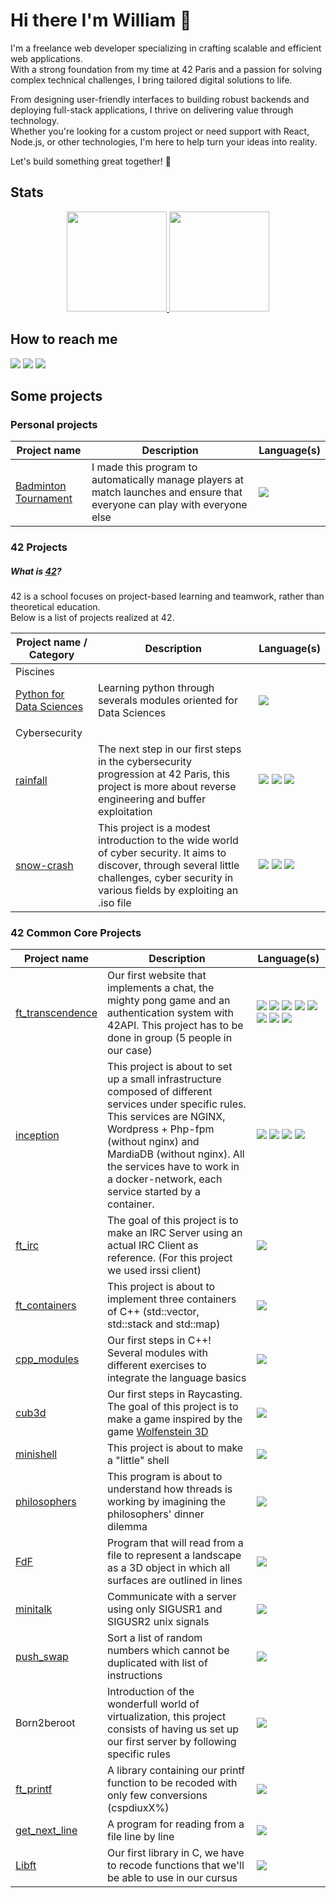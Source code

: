 # Hi there I'm William 👋

I'm a freelance web developer specializing in crafting scalable and efficient web applications.  
With a strong foundation from my time at 42 Paris and a passion for solving complex technical challenges, I bring tailored digital solutions to life.  

From designing user-friendly interfaces to building robust backends and deploying full-stack applications, I thrive on delivering value through technology.  
Whether you're looking for a custom project or need support with React, Node.js, or other technologies, I'm here to help turn your ideas into reality.  

Let's build something great together! 🚀

## Stats

<div align="center">
  <a href="https://github.com/anuraghazra/github-readme-stats">
    <img height="160" src="https://github-readme-stats.vercel.app/api/top-langs/?username=william-dbt&layout=compact&theme=radical&hide_border=true" />
  </a>
  <a href="https://github.com/anuraghazra/github-readme-stats">
    <img height="160" src="https://github-readme-stats.vercel.app/api?username=william-dbt&show_icons=true&theme=radical&hide_border=true&count_private=false&include_all_commits=true&hide=issues,contribs" />
  </a>
</div>

## How to reach me

[<img src="https://img.shields.io/badge/LinkedIn-0077B5?style=for-the-badge&logo=linkedin&logoColor=white" />](https://www.linkedin.com/in/williamdebotte/)
[<img src="https://img.shields.io/badge/Gmail-D14836?style=for-the-badge&logo=gmail&logoColor=white" />](mailto:william.debotte.pro@gmail.com)
[<img src="https://img.shields.io/badge/Instagram-E4405F?style=for-the-badge&logo=instagram&logoColor=white" />](https://www.instagram.com/william.debotte/)

## Some projects

### Personal projects
| Project name | Description | Language(s) |
| --- | --- | --- |
| [Badminton Tournament](https://github.com/William-Dbt/badminton-tournament_managment) | I made this program to automatically manage players at match launches and ensure that everyone can play with everyone else | <img src="https://img.shields.io/badge/C%2B%2B-00599C?style=for-the-badge&logo=c%2B%2B&logoColor=white" /> |

### 42 Projects

##### What is [42](https://42.fr/en/homepage/)?  
42 is a school focuses on project-based learning and teamwork, rather than theoretical education.  
Below is a list of projects realized at 42.  

| Project name / Category | Description | Language(s) |
| --- | --- | --- |
| Piscines
| [Python for Data Sciences](https://github.com/William-Dbt/piscine-python_data_science) | Learning python through severals modules oriented for Data Sciences | <img src="https://img.shields.io/badge/Python-FFD43B?style=for-the-badge&logo=python&logoColor=blue" /> |
|||
| Cybersecurity
| [rainfall](https://github.com/William-Dbt/rainfall) | The next step in our first steps in the cybersecurity progression at 42 Paris, this project is more about reverse engineering and buffer exploitation | <img src="https://img.shields.io/badge/VirtualBox-21416b?style=for-the-badge&logo=VirtualBox&logoColor=white" /> <img src="https://img.shields.io/badge/C-00599C?style=for-the-badge&logo=c&logoColor=white" /> <img src="https://img.shields.io/badge/C%2B%2B-00599C?style=for-the-badge&logo=c%2B%2B&logoColor=white" /> |
| [snow-crash](https://github.com/William-Dbt/snow-crash) | This project is a modest introduction to the wide world of cyber security. It aims to discover, through several little challenges, cyber security in various fields by exploiting an .iso file | <img src="https://img.shields.io/badge/VirtualBox-21416b?style=for-the-badge&logo=VirtualBox&logoColor=white" /> <img src="https://img.shields.io/badge/C-00599C?style=for-the-badge&logo=c&logoColor=white" /> <img src="https://img.shields.io/badge/Shell_Script-121011?style=for-the-badge&logo=gnu-bash&logoColor=white" /> |

### 42 Common Core Projects
| Project name | Description | Language(s) |
| --- | --- | --- |
| [ft_transcendence](https://github.com/William-Dbt/ft_transcendence) | Our first website that implements a chat, the mighty pong game and an authentication system with 42API. This project has to be done in group (5 people in our case) | <img src="https://img.shields.io/badge/Docker-2CA5E0?style=for-the-badge&logo=docker&logoColor=white" /> <img src="https://img.shields.io/badge/Svelte-4A4A55?style=for-the-badge&logo=svelte&logoColor=FF3E00" /> <img src="https://img.shields.io/badge/npm-CB3837?style=for-the-badge&logo=npm&logoColor=white" /> <img src="https://img.shields.io/badge/TypeScript-007ACC?style=for-the-badge&logo=typescript&logoColor=white" /> <img src="ttps://img.shields.io/badge/Prisma-3982CE?style=for-the-badge&logo=Prisma&logoColor=white" /> <img src="https://img.shields.io/badge/Socket.io-010101?&style=for-the-badge&logo=Socket.io&logoColor=white" /> <img src="https://img.shields.io/badge/nestjs-E0234E?style=for-the-badge&logo=nestjs&logoColor=white" /> <img src="https://img.shields.io/badge/Prisma-3982CE?style=for-the-badge&logo=Prisma&logoColor=white" /> |
| [inception](https://github.com/William-Dbt/inception) | This project is about to set up a small infrastructure composed of different services under specific rules. This services are NGINX, Wordpress + Php-fpm (without nginx) and MardiaDB (without nginx). All the services have to work in a docker-network, each service started by a container. | <img src="https://img.shields.io/badge/Docker-2CA5E0?style=for-the-badge&logo=docker&logoColor=white" /> <img src="https://img.shields.io/badge/Nginx-009639?style=for-the-badge&logo=nginx&logoColor=white" /> <img src="https://img.shields.io/badge/Wordpress-21759B?style=for-the-badge&logo=wordpress&logoColor=white" /> <img src="https://img.shields.io/badge/Shell_Script-121011?style=for-the-badge&logo=gnu-bash&logoColor=white" />
| [ft_irc](https://github.com/William-Dbt/ft_irc) | The goal of this project is to make an IRC Server using an actual IRC Client as reference. (For this project we used irssi client) | <img src="https://img.shields.io/badge/C%2B%2B-00599C?style=for-the-badge&logo=c%2B%2B&logoColor=white" /> |
| [ft_containers](https://github.com/William-Dbt/ft_containers) | This project is about to implement three containers of C++ (std::vector, std::stack and std::map) | <img src="https://img.shields.io/badge/C%2B%2B-00599C?style=for-the-badge&logo=c%2B%2B&logoColor=white" /> |
| [cpp_modules](https://github.com/William-Dbt/cpp_modules) | Our first steps in C++! Several modules with different exercises to integrate the language basics | <img src="https://img.shields.io/badge/C%2B%2B-00599C?style=for-the-badge&logo=c%2B%2B&logoColor=white" /> |
| [cub3d](https://github.com/William-Dbt/cub3d) | Our first steps in Raycasting. The goal of this project is to make a game inspired by the game [Wolfenstein 3D](http://users.atw.hu/wolf3d/) | <img src="https://img.shields.io/badge/C-00599C?style=for-the-badge&logo=c&logoColor=white" /> |
| [minishell](https://github.com/William-Dbt/minishell) | This project is about to make a "little" shell | <img src="https://img.shields.io/badge/C-00599C?style=for-the-badge&logo=c&logoColor=white" /> |
| [philosophers](https://github.com/William-Dbt/philosophers) | This program is about to understand how threads is working by imagining the philosophers' dinner dilemma | <img src="https://img.shields.io/badge/C-00599C?style=for-the-badge&logo=c&logoColor=white" /> |
| [FdF](https://github.com/William-Dbt/FdF) | Program that will read from a file to represent a landscape as a 3D object in which all surfaces are outlined in lines | <img src="https://img.shields.io/badge/C-00599C?style=for-the-badge&logo=c&logoColor=white" /> |
| [minitalk](https://github.com/William-Dbt/minitalk) | Communicate with a server using only SIGUSR1 and SIGUSR2 unix signals | <img src="https://img.shields.io/badge/C-00599C?style=for-the-badge&logo=c&logoColor=white" /> |
| [push_swap](https://github.com/William-Dbt/push_swap) | Sort a list of random numbers which cannot be duplicated with list of instructions | <img src="https://img.shields.io/badge/C-00599C?style=for-the-badge&logo=c&logoColor=white" /> |
| Born2beroot | Introduction of the wonderfull world of virtualization, this project consists of having us set up our first server by following specific rules | <img src="https://img.shields.io/badge/VirtualBox-21416b?style=for-the-badge&logo=VirtualBox&logoColor=white" /> |
| [ft_printf](https://github.com/William-Dbt/ft_printf) | A library containing our printf function to be recoded with only few conversions (cspdiuxX%) | <img src="https://img.shields.io/badge/C-00599C?style=for-the-badge&logo=c&logoColor=white" /> |
| [get_next_line](https://github.com/William-Dbt/get_next_line) | A program for reading from a file line by line | <img src="https://img.shields.io/badge/C-00599C?style=for-the-badge&logo=c&logoColor=white" /> |
| [Libft](https://github.com/William-Dbt/libft) | Our first library in C, we have to recode functions that we'll be able to use in our cursus | <img src="https://img.shields.io/badge/C-00599C?style=for-the-badge&logo=c&logoColor=white" /> |

